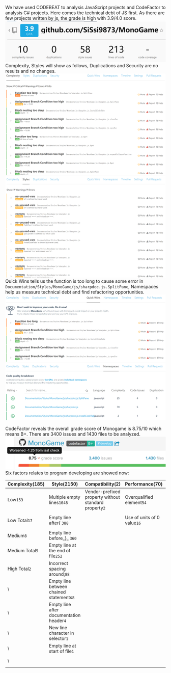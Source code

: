 We have used CODEBEAT to analysis JavaScript projects and CodeFactor to analysis C# projects. Here comes the technical debt of JS first. As there are few projects written by js, the grade is high with 3.9/4.0 score. ![cbgpa](https://github.com/ruanti2018-1/zy1-monogame/blob/master/technicaldebt/CBGPA.png)
Complexity, Styles will show as follows, Duplications and Security are no results and no changes. ![complexity](https://github.com/ruanti2018-1/zy1-monogame/blob/master/technicaldebt/cbcmp.png) ![styles](https://github.com/ruanti2018-1/zy1-monogame/blob/master/technicaldebt/cbsty.png)
Quick Wins tells us the function is too long to cause some error in ```Documentation/Styles/MonoGame/js/sharpdoc.js.SplitPane```, Namespaces help us measure technical debt and find refactoring opportunities. ![qw](https://github.com/ruanti2018-1/zy1-monogame/blob/master/technicaldebt/QW.png) ![name](https://github.com/ruanti2018-1/zy1-monogame/blob/master/technicaldebt/Nam.png)

CodeFactor reveals the overall grade score of Monogame is 8.75/10 which means B+. There are 3400 issues and 1430 files to be analyzed.![cf](https://github.com/ruanti2018-1/zy1-monogame/blob/master/technicaldebt/CFGPA.png)
Six factors relates to program developing are showed now: 

Complexity(185) | Style(2150) | Compatibility(2) | Performance(70) | Maintainability(992) | Accessibility(1)
----|-------|-----|-------|-----|-----
 Low`153` | Multiple empty lines`1048` | Vendor-prefixed property without standard property`2` | Overqualified element`54` | Multiple statement in one line`456` | Use of outline:none`1`
 Low Total`17`| Empty line after{ `388` |    | Use of units of 0 value`16` |  Use of implied arithmetic operator precedence`400` |   
 Medium`8` | Empty line before_}_ `360` |    |    | Type not in separate source file`55` |  
 Medium Total`5` |  Empty line at the end of file`252` |    |    | Unnecessary code`28` |  
 High Total`2` | Incorrect spacing around;`88` |    |   | Unused variable`13` |  
 \ | Empty line between chained statements`8` |    |    | Use readable conditions`7` |  
 \ | Empty line after documentation header`4` |    |   | Use of implied conditional operator precedence`2` |   
 \ | New line character in selector`1` |    |    | Multiple namespaces in source file`2` |  
 \ | Empty line at start of file`1` |    |    | Use of !important`1` |  
 \ |     |      |      | Use of read without -r`7` |   



